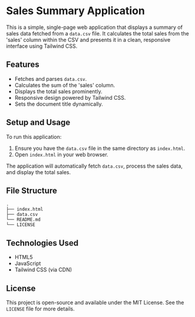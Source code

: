 # Sales Summary Application

This is a simple, single-page web application that displays a summary of sales data fetched from a `data.csv` file. It calculates the total sales from the 'sales' column within the CSV and presents it in a clean, responsive interface using Tailwind CSS.

## Features

*   Fetches and parses `data.csv`.
*   Calculates the sum of the 'sales' column.
*   Displays the total sales prominently.
*   Responsive design powered by Tailwind CSS.
*   Sets the document title dynamically.

## Setup and Usage

To run this application:

1.  Ensure you have the `data.csv` file in the same directory as `index.html`.
2.  Open `index.html` in your web browser.

The application will automatically fetch `data.csv`, process the sales data, and display the total sales.

## File Structure

```
.
├── index.html
├── data.csv
└── README.md
└── LICENSE
```

## Technologies Used

*   HTML5
*   JavaScript
*   Tailwind CSS (via CDN)

## License

This project is open-source and available under the MIT License. See the `LICENSE` file for more details.